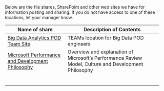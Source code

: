 Below are the file shares, SharePoint and other web sites we have for information posting and sharing.  If you do not have access to one of these locations, let your manager know. 



|Name of share                 |Description of Contents  | 
|--|--|
| [Big Data Analytics POD Team Site](https://teams.microsoft.com/l/channel/19%3aca2d1551dcd84c508a0e1e46bef4ffdb%40thread.skype/Big%2520Data?groupId=b4406fcb-c245-4a04-a498-7ec6c2c0ae75&tenantId=72f988bf-86f1-41af-91ab-2d7cd011db47) | TEAMs location for Big Data POD engineers |
| [Microsoft Performance and Development Philosophy](https://microsoft.sharepoint.com/sites/HRw/Pages/perfphilosophy.aspx) | Overview and explanation of Microsoft’s Performance Review Model, Culture and Development Philosophy |
|  |  |
|  |  |
|  |  |
|  |  |
|  |  |
|  |  |



